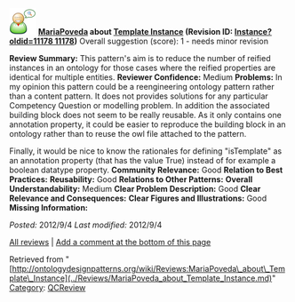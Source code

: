 [![](../images/thumb/2/29/Reviewer.png/48px-Reviewer.png)](../Image/Reviewer.png.md "Reviewer.png")
__[MariaPoveda](../User/MariaPoveda.md "User:MariaPoveda") about [Template Instance](../Submissions/Template_Instance.md "Submissions:Template Instance") (Revision ID: [Instance?oldid=11178 11178](../Submissions/Template.md "http://ontologydesignpatterns.org/wiki/Submissions:Template"))__
Overall suggestion (score): 1 - needs minor revision




 __Review Summary:__ This pattern's aim is to reduce the number of reified instances in an ontology for those cases where the reified properties are identical for multiple entities.
__Reviewer Confidence:__ Medium
__Problems:__ In my opinion this pattern could be a reengineering ontology pattern rather than a content pattern. It does not provides solutions for any particular Competency Question or modelling problem.
In addition the associated building block does not seem to be really reusable. As it only contains one annotation property, it could be easier to reproduce the building block in an ontology rather than to reuse the owl file attached to the pattern. 



Finally, it would be nice to know the rationales for defining "isTemplate" as an annotation property (that has the value True) instead of for example a boolean datatype property.
__Community Relevance:__ Good
__Relation to Best Practices:__ 
__Reusability:__ Good
__Relations to Other Patterns:__ 
__Overall Understandability:__ Medium
__Clear Problem Description:__ Good
__Clear Relevance and Consequences:__ 
__Clear Figures and Illustrations:__ Good
__Missing Information:__ 

_Posted:_ 2012/9/4 _Last modified:_ 2012/9/4



[All reviews](../Reviews/Main.md "Reviews:Main") | [Add a comment at the bottom of this page](index.php@title=Odp%253AAdd_comment&target=../Reviews/MariaPoveda_about_Template_Instance.md#New_comment "http://ontologydesignpatterns.org/wiki/index.php?title=Odp:Add_comment&target=Reviews:MariaPoveda_about_Template_Instance#New_comment")


Retrieved from "[http://ontologydesignpatterns.org/wiki/Reviews:MariaPoveda\_about\_Template\_Instance](../Reviews/MariaPoveda_about_Template_Instance.md)"
 [Category](http://ontologydesignpatterns.org/wiki/Special:Categories "Special:Categories"): [QCReview](../Category/QCReview.md "Category:QCReview")